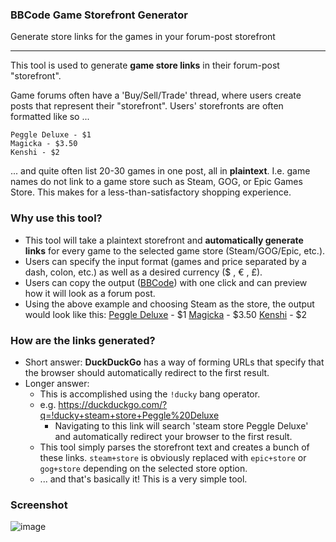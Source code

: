 
### BBCode Game Storefront Generator
Generate store links for the games in your forum-post storefront

___________


This tool is used to generate **game store links** in their forum-post "storefront".

Game forums often have a 'Buy/Sell/Trade' thread, where users create posts that represent their "storefront". Users' storefronts are often formatted like so ...

    Peggle Deluxe - $1
    Magicka - $3.50
    Kenshi - $2
   
... and quite often list 20-30 games in one post, all in **plaintext**. I.e. game names do not link to a game store such as Steam, GOG, or Epic Games Store. This makes for a less-than-satisfactory shopping experience.

### Why use this tool?

 - This tool will take a plaintext storefront and **automatically generate links** for every game to the selected game store (Steam/GOG/Epic, etc.).
 - Users can specify  the input format (games and price separated by a dash, colon, etc.) as well as a  desired currency ($ , € , £).
 - Users can copy the output ([BBCode](https://www.phpbb.com/community/help/bbcode)) with one click and can preview how it will look as a forum post.
 - Using the above example and choosing Steam as the store, the output would look like this:
     [Peggle Deluxe](https://duckduckgo.com/?q=!ducky+steam+store+Peggle+Deluxe) - $1
     [Magicka](https://duckduckgo.com/?q=!ducky+steam+store+Magicka) - $3.50
     [Kenshi](https://duckduckgo.com/?q=!ducky+steam+store+Kenshi) - $2


### How are the links generated?
 - Short answer: **DuckDuckGo** has a way of forming URLs that specify that the browser should automatically redirect to the first result.
 - Longer answer:
   - This is accomplished using the `!ducky` bang operator.
   - e.g. https://duckduckgo.com/?q=!ducky+steam+store+Peggle%20Deluxe
     - Navigating to this link will search 'steam store Peggle Deluxe' and automatically redirect your browser to the first result.
   - This tool simply parses the storefront text and creates a bunch of these links. `steam+store` is obviously replaced with `epic+store` or `gog+store` depending on the selected store option.
   - ... and that's basically it! This is a very simple tool.
  
### Screenshot

![image](https://github.com/user-attachments/assets/cfc29e90-1ce2-4e60-9a82-b8c1730e194e)


 
